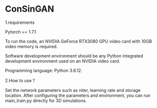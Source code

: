 # ConSinGAN


1.requirements

Pytorch == 1.7.1

To run the code, an NVIDIA GeForce RTX3080 GPU video card with 10GB video memory is required. 

Software development environment should be any Python integrated development environment used on an NVIDIA video card. 

Programming language: Python 3.6.12. 

2.How to use？


Set the network parameters such as niter, learning rate and storage location.  After configuring the parameters and environment, you can run main_train.py directly for 3D simulations.


